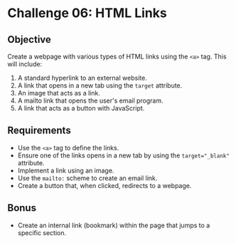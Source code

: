 # Challenge 06: HTML Links

## Objective
Create a webpage with various types of HTML links using the `<a>` tag. This will include:
1. A standard hyperlink to an external website.
2. A link that opens in a new tab using the `target` attribute.
3. An image that acts as a link.
4. A mailto link that opens the user's email program.
5. A link that acts as a button with JavaScript.

## Requirements
- Use the `<a>` tag to define the links.
- Ensure one of the links opens in a new tab by using the `target="_blank"` attribute.
- Implement a link using an image.
- Use the `mailto:` scheme to create an email link.
- Create a button that, when clicked, redirects to a webpage.

## Bonus
- Create an internal link (bookmark) within the page that jumps to a specific section.
